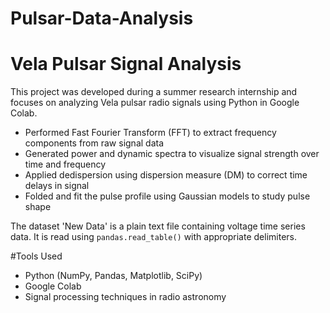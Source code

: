 # Pulsar-Data-Analysis
# Vela Pulsar Signal Analysis

This project was developed during a summer research internship and focuses on analyzing Vela pulsar radio signals using Python in Google Colab.
- Performed Fast Fourier Transform (FFT) to extract frequency components from raw signal data
- Generated power and dynamic spectra to visualize signal strength over time and frequency
- Applied dedispersion using dispersion measure (DM) to correct time delays in signal
- Folded and fit the pulse profile using Gaussian models to study pulse shape

The dataset 'New Data' is a plain text file containing voltage time series data. It is read using `pandas.read_table()` with appropriate delimiters.

#Tools Used
- Python (NumPy, Pandas, Matplotlib, SciPy)
- Google Colab
- Signal processing techniques in radio astronomy
